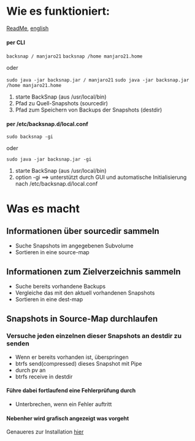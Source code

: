 # Wie es funktioniert:
[ReadMe](./backsnap.md),  [english](./HowItWorks.md) 


#### per CLI
`backsnap / manjaro21`
`backsnap /home manjaro21.home`

oder

`sudo java -jar backsnap.jar / manjaro21`
`sudo java -jar backsnap.jar /home manjaro21.home`

1. starte BackSnap (aus /usr/local/bin)
4. Pfad zu Quell-Snapshots (sourcedir)
5. Pfad zum Speichern von Backups der Snapshots (destdir)


#### per /etc/backsnap.d/local.conf

`sudo backsnap -gi`

oder 

`sudo java -jar backsnap.jar -gi`

1. starte BackSnap (aus /usr/local/bin)
4. option -gi ==> unterstützt durch GUI und automatische Initialisierung nach /etc/backsnap.d/local.conf

# Was es macht

## Informationen über sourcedir sammeln
* Suche Snapshots im angegebenen Subvolume
* Sortieren in eine source-map

## Informationen zum Zielverzeichnis sammeln
* Suche bereits vorhandene Backups
* Vergleiche das mit den aktuell vorhandenen Snapshots
* Sortieren in eine dest-map

## Snapshots in Source-Map durchlaufen
### Versuche jeden einzelnen dieser Snapshots an destdir zu senden
* Wenn er bereits vorhanden ist, überspringen
* btrfs send(compressed) dieses Snapshot mit Pipe 
* durch pv an
* btrfs receive in destdir

#### Führe dabei fortlaufend eine Fehlerprüfung durch
* Unterbrechen, wenn ein Fehler auftritt

#### Nebenher wird grafisch angezeigt was vorgeht

Genaueres zur Installation [hier](gallery/gallery.md)